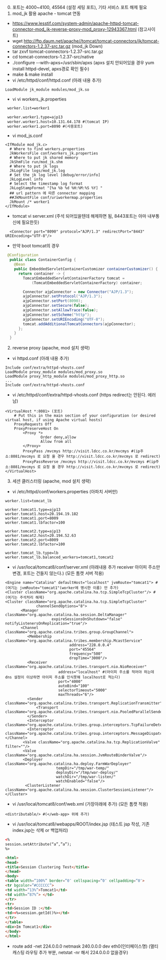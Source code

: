 0. 포트는 4000~4100, 45564 (설정 세팅 포트), 기타 서비스 포트 해제 필요
1. mod_jk 활용 apache - tomcat 연동
 - https://www.lesstif.com/system-admin/apache-httpd-tomcat-connector-mod_jk-reverse-proxy-mod_proxy-12943367.html (참고사이트)
 - wget http://ftp.daum.net/apache//tomcat/tomcat-connectors/jk/tomcat-connectors-1.2.37-src.tar.gz (mod_jk Down)
 - tar zxvf tomcat-connectors-1.2.37-src.tar.gz
 - cd tomcat-connectors-1.2.37-src/native
 - ./configure --with-apxs=/usr/sbin/apxs (apxs 설치 안되어있을 경우 yum install httpd-devel, apxs경로 확인 필수)
 - make & make install
 - vi /etc/httpd/conf/httpd.conf (아래 내용 추가)
  ```xml
  LoadModule jk_module modules/mod_jk.so
  ```
 - vi vi workers_jk.properties
 ```xml
  worker.list=worker1

  worker.worker1.type=ajp13
  worker.worker1.host=10.131.64.178 #(tomcat IP)
  worker.worker1.port=8090 #(사용포트)
  ```
 - vi mod_js.conf
 ```
 <IfModule mod_jk.c>
   # Where to find workers.properties
   JkWorkersFile conf/workers_jk.properties
   # Where to put jk shared memory
   JkShmFile run/mod_jk.shm
   # Where to put jk logs
   JkLogFile logs/mod_jk.log
   # Set the jk log level [debug/error/info]
   JkLogLevel info
   # Select the timestamp log format
   JkLogStampFormat "[%a %b %d %H:%M:%S %Y] "
   ## url pattern 에 따른 connector mapping
   ##JkMountFile conf/uriworkermap.properties
   JkMount /* worker1
 </IfModule>
 ```
- tomcat vi server.xml (주석 되어있을텐데 해제하면 됨, 8443포트는 아마 내부통신에 필요한듯)
```
  <Connector port="8090" protocol="AJP/1.3" redirectPort="8443" URIEncoding="UTF-8"/>
```
- 만약 boot tomcat의 경우
``` java
 @Configuration
  public class ContainerConfig {
    @Bean
    public EmbeddedServletContainerCustomizer containerCustomizer() {
      return container -> {
        TomcatEmbeddedServletContainerFactory tomcat =
            (TomcatEmbeddedServletContainerFactory) container;

        Connector ajpConnector = new Connector("AJP/1.3");
        ajpConnector.setProtocol("AJP/1.3");
        ajpConnector.setPort(8090);
        ajpConnector.setSecure(false);
        ajpConnector.setAllowTrace(false);
        ajpConnector.setScheme("http");
        ajpConnector.setURIEncoding("UTF-8");
        tomcat.addAdditionalTomcatConnectors(ajpConnector);
      };
    }
  }
```

2. reverse proxy (apache, mod 설치 생략)
 - vi httpd.conf (아래 내용 추가)
 ```
 Include conf/extra/httpd-vhosts.conf
 LoadModule proxy_module modules/mod_proxy.so
 LoadModule proxy_http_module modules/mod_proxy_http.so
 ...
 Include conf/extra/httpd-vhosts.conf
 ```
 - vi /etc/httpd/conf/extra/httpd-vhosts.conf (https redirect는 안된다. 에러남)
 ```
 <VirtualHost *:8081> (포트)
     # Put this in the main section of your configuration (or desired virtual host, if using Apache virtual hosts)
     ProxyRequests Off
     ProxyPreserveHost On
         <Proxy *>
                 Order deny,allow
                 Allow from all
         </Proxy>
         ProxyPass /mvcmys http://visit.ldcc.co.kr/mvcmys #(ip주소:8081/mvcmys 로 요청 올 경우 http://visit.ldcc.co.kr/mvcmys 로 redirect)
         ProxyPassReverse /mvcmys http://visit.ldcc.co.kr/mvcmys #(ip주소:8081/mvcmys 로 요청 올 경우 http://visit.ldcc.co.kr/mvcmys 로 redirect)
 </VirtualHost>
 ```

3. 세션 클러스터링 (apache, mod 설치 생략)
 - vi /etc/httpd/conf/workers.properties (아파치 서버만)
 ```
 worker.list=tomcat_lb

 worker.tomcat1.type=ajp13
 worker.tomcat1.host=20.194.19.182
 worker.tomcat1.port=8009
 worker.tomcat1.lbfactor=100

 worker.tomcat2.type=ajp13
 worker.tomcat2.host=20.194.52.63
 worker.tomcat2.port=8009
 worker.tomcat2.lbfactor=100

 worker.tomcat_lb.type=lb
 worker.tomcat_lb.balanced_workers=tomcat1,tomcat2
 ```
 - vi /usr/local/tomcat8/conf/server.xml (아래내용 추가 receiver 아이피 주소만 변경, 포트는 건들지 않는다.) (모든 톰캣 서버 적용)
 ```
 <Engine name="Catalina" defaultHost="localhost" jvmRoute="tomcat1"> #(여기는 jvmRoute="tomcat1"(worker에 명시한 이름) 만 추가)
 <Cluster className="org.apache.catalina.ha.tcp.SimpleTcpCluster"/> #(여기는 주석처리 해제)
 <Cluster className="org.apache.catalina.ha.tcp.SimpleTcpCluster"
               channelSendOptions="8">
        <Manager className="org.apache.catalina.ha.session.DeltaManager"
                      expireSessionsOnShutdown="false" notifyListenersOnReplication="true"/>
        <Channel className="org.apache.catalina.tribes.group.GroupChannel">
           <Membership className="org.apache.catalina.tribes.membership.McastService"
                              address="228.0.0.4"
                              port="45564"
                              frequency="500"
                              dropTime="3000"/>
           <Receiver className="org.apache.catalina.tribes.transport.nio.NioReceiver"
                         address="localhost" #(아이피 주소를 적어야 하는데 dns 설정이 이상하면 아이피 주소를 인식못해 localhost로 적는다)
                         port="4000"
                         autoBind="100"
                         selectorTimeout="5000"
                         maxThreads="6"/>
           <Sender className="org.apache.catalina.tribes.transport.ReplicationTransmitter">
               <Transport className="org.apache.catalina.tribes.transport.nio.PooledParallelSender"/>
           </Sender>
           <Interceptor className="org.apache.catalina.tribes.group.interceptors.TcpFailureDetector"/>
           <Interceptor className="org.apache.catalina.tribes.group.interceptors.MessageDispatchInterceptor"/>
 </Channel>
         <Valve className="org.apache.catalina.ha.tcp.ReplicationValve" filter=""/>
         <Valve className="org.apache.catalina.ha.session.JvmRouteBinderValve"/>
         <Deployer className="org.apache.catalina.ha.deploy.FarmWarDeployer"
                        tempDir="/tmp/war-temp/"
                        deployDir="/tmp/war-deploy/"
                        watchDir="/tmp/war-listen/"
                        watchEnabled="false"/>
          <ClusterListener className="org.apache.catalina.ha.session.ClusterSessionListener"/>
 </Cluster>
 ```
 - vi /usr/local/tomcat8/conf/web.xml (가장아래에 추가) (모든 톰캣 적용)
```
<distributable/> #(</web-app> 위에 추가)
```
- vi /usr/local/tomcat8/webapps/ROOT/index.jsp (테스트 jsp 작성, 기존 index.jsp는 삭제 or 백업처리)
``` html
<%
session.setAttribute(“a”,”a”);
%>

<html>
<head>
<title>Session Clustering Test</title>
</head>
<body>
<table width=”100%” border=”0″ cellspacing=”0″ cellpadding=”0″>
<tr bgcolor=”#CCCCCC”>
<td width=”13%”>Tomcat1</td>
<td width=”87%”> </td>
</tr>
<tr>
<td>Session ID :</td>
<td><%=session.getId()%></td>
</tr>
</table>
<div>Im Tomcat1</div>
</body>
</html>
```
- route add -net 224.0.0.0 netmask 240.0.0.0 dev eth0(인터페이스명) (멀티캐스팅 라우팅 추가 부분, netstat -nr 해서 224.0.0.0 없을경우)
